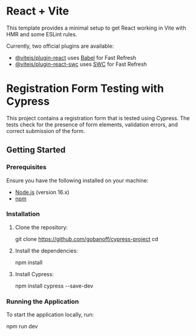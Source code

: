 # React + Vite

This template provides a minimal setup to get React working in Vite with HMR and some ESLint rules.

Currently, two official plugins are available:

- [@vitejs/plugin-react](https://github.com/vitejs/vite-plugin-react/blob/main/packages/plugin-react/README.md) uses [Babel](https://babeljs.io/) for Fast Refresh
- [@vitejs/plugin-react-swc](https://github.com/vitejs/vite-plugin-react-swc) uses [SWC](https://swc.rs/) for Fast Refresh



# Registration Form Testing with Cypress

This project contains a registration form that is tested using Cypress. The tests check for the presence of form elements, validation errors, and correct submission of the form.

## Getting Started

### Prerequisites

Ensure you have the following installed on your machine:

- [Node.js](https://nodejs.org/) (version 16.x)
- [npm](https://www.npmjs.com/)

### Installation

1. Clone the repository:

   
    git clone https://github.com/gobanoff/cypress-project
    cd <repository-directory>
   

2. Install the dependencies:

   
    npm install
   

3. Install Cypress:

    
    npm install cypress --save-dev
   

### Running the Application

To start the application locally, run:


npm run dev
